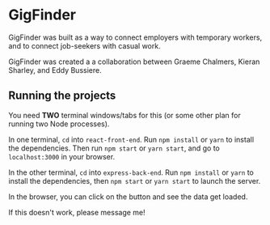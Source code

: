 # GigFinder

GigFinder was built as a way to connect employers with temporary workers, and to connect job-seekers with casual work.  

GigFinder was created a a collaboration between Graeme Chalmers, Kieran Sharley, and Eddy Bussiere.


## Running the projects

You need **TWO** terminal windows/tabs for this (or some other plan for running two Node processes).

In one terminal, `cd` into `react-front-end`. Run `npm install` or `yarn` to install the dependencies. Then run `npm start` or `yarn start`, and go to `localhost:3000` in your browser.

In the other terminal, `cd` into `express-back-end`. Run `npm install` or `yarn` to install the dependencies, then `npm start` or `yarn start` to launch the server.

In the browser, you can click on the button and see the data get loaded.

If this doesn't work, please message me!



